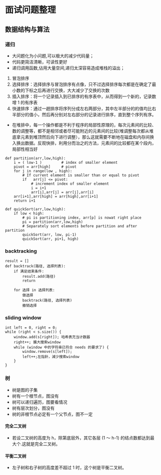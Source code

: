 # 面试问题整理

## 数据结构与算法

### 递归

- 大问题化为小问题,可以极大的减少代码量；
- 代码更简洁清晰，可读性更好
- 递归调用函数,佔用大量空间,递归太深容易造成堆栈的溢出；

1. 冒泡排序
2. 选择排序：选择排序与冒泡排序有点像，只不过选择排序每次都是在确定了最小数的下标之后再进行交换，大大减少了交换的次数
3. 插入排序：将一个记录插入到已排序的有序表中，从而得到一个新的，记录数增 1 的有序表
4. 快速排序：通过一趟排序将序列分成左右两部分，其中左半部分的的值均比右半部分的值小，然后再分别对左右部分的记录进行排序，直到整个序列有序。

- 在堆排中，每一个操作都是不利于程序的局部性原理的，每次元素间的比较、数的调整等，都不是相邻或者尽可能附近的元素间的比较(堆调整每次都从堆底拿元素到堆顶然后向下进行调整），那么这就需要不断地在磁盘和内存间换入换出数据。反观快排，利用分而治之的方法，元素间的比较都在某个段内，局部性相当好

```
def partition(arr,low,high):
    i = ( low-1 )         # index of smaller element
    pivot = arr[high]     # pivot
    for j in range(low , high):
        # If current element is smaller than or equal to pivot
        if   arr[j] <= pivot:
            # increment index of smaller element
            i = i+1
            arr[i],arr[j] = arr[j],arr[i]
    arr[i+1],arr[high] = arr[high],arr[i+1]
    return i+1

def quickSort(arr,low,high):
    if low < high:
        # pi is partitioning index, arr[p] is nowat right place
        pi = partition(arr,low,high)
        # Separately sort elements before partition and after partition
        quickSort(arr, low, pi-1)
        quickSort(arr, pi+1, high)
```

### backtracking

```
result = []
def backtrack(路径, 选择列表):
    if 满足结束条件:
        result.add(路径)
        return

    for 选择 in 选择列表:
        做选择
        backtrack(路径, 选择列表)
        撤销选择
```

### sliding window

```
int left = 0, right = 0;
while (right < s.size()) {
    window.add(s[right]); 哈希表充当计数器
    right++; 擴大搜索window
    while (window 中的字符串已符合 needs 的要求了) {
        window.remove(s[left]);
        left++;左指針，減少搜索window
    }
}
```

### 树

- 树是图的子集
- 树有一个根节点，图没有
- 树可以递归遍历，图要看情况
- 树有层次划分，图没有
- 树的非根节点必定有一个父节点，图不一定

#### 完全二叉树

- 若设二叉树的高度为 h，除第底层外，其它各层 (1 ～ h-1) 的结点数都达到最大个.这就是完全二叉树。

#### 平衡二叉树

- 左子树和右子树的高度差不超过 1 时，这个树是平衡二叉树。

